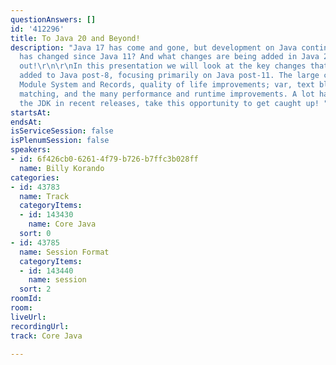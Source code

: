 ```yaml
---
questionAnswers: []
id: '412296'
title: To Java 20 and Beyond!
description: "Java 17 has come and gone, but development on Java continues on! What
  has changed since Java 11? And what changes are being added in Java 20? Come find
  out!\r\n\r\nIn this presentation we will look at the key changes that have been
  added to Java post-8, focusing primarily on Java post-11. The large changes; the
  Module System and Records, quality of life improvements; var, text blocks, pattern
  matching, and the many performance and runtime improvements. A lot has changed in
  the JDK in recent releases, take this opportunity to get caught up! "
startsAt: 
endsAt: 
isServiceSession: false
isPlenumSession: false
speakers:
- id: 6f426cb0-6261-4f79-b726-b7ffc3b028ff
  name: Billy Korando
categories:
- id: 43783
  name: Track
  categoryItems:
  - id: 143430
    name: Core Java
  sort: 0
- id: 43785
  name: Session Format
  categoryItems:
  - id: 143440
    name: session
  sort: 2
roomId: 
room: 
liveUrl: 
recordingUrl: 
track: Core Java

---
```

